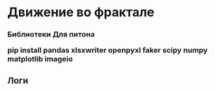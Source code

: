 <h1> Движение во фрактале
<h3> Библиотеки
<p1>Для питона<br>

pip install pandas xlsxwriter openpyxl faker scipy numpy matplotlib imageio

<h3> Логи
